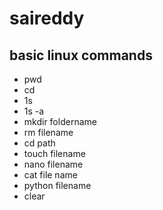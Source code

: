 # saireddy
## basic linux commands
- pwd
- cd
- 1s
- 1s -a
- mkdir foldername
- rm filename
- cd path
- touch filename
- nano filename
- cat file name
- python filename
- clear




